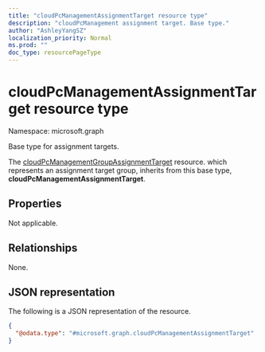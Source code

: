 ```yaml
---
title: "cloudPcManagementAssignmentTarget resource type"
description: "cloudPcManagement assignment target. Base type."
author: "AshleyYangSZ"
localization_priority: Normal
ms.prod: ""
doc_type: resourcePageType
---
```


# cloudPcManagementAssignmentTarget resource type

Namespace: microsoft.graph

Base type for assignment targets.

The [cloudPcManagementGroupAssignmentTarget](cloudpcmanagementgroupassignmenttarget.md) resource. which represents an assignment target group, inherits from this base type, **cloudPcManagementAssignmentTarget**.

## Properties

Not applicable.

## Relationships

None.

## JSON representation

The following is a JSON representation of the resource.
<!-- {
  "blockType": "resource",
  "@odata.type": "microsoft.graph.cloudPcManagementAssignmentTarget"
}
-->

``` json
{
  "@odata.type": "#microsoft.graph.cloudPcManagementAssignmentTarget"
}
```
